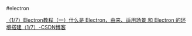 #electron

[（1/7）Electron教程（一）什么是 Electron，由来、适用场景 和 Electron 的环境搭建（1/7）-CSDN博客](https://kylebing.blog.csdn.net/article/details/119079828)
